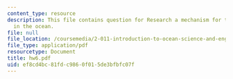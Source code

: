 ```yaml
---
content_type: resource
description: This file contains question for Research a mechanism for turbulence generation
  in the ocean.
file: null
file_location: /coursemedia/2-011-introduction-to-ocean-science-and-engineering-spring-2006/ef8cd4bc81fdc9860f015de3bfbfc07f_hw6.pdf
file_type: application/pdf
resourcetype: Document
title: hw6.pdf
uid: ef8cd4bc-81fd-c986-0f01-5de3bfbfc07f
---
```

